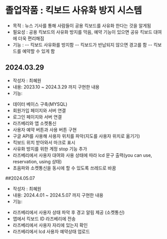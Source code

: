 # 졸업작품 : 킥보드 사유화 방지 시스템
* 목적 : 뉴스 기사를 통해 사람들이 공용 킥보드를 사유화 한다는 것을 알게됨
* 필요성 : 공용 킥보드의 사유화 방지를 막음, 예약 기능이 있으면 공유 킥보드 대여에 더욱 편리해짐
* 기능 :
 -- 킥보드 사유화를 방지함
 -- 킥보드가 반납되지 않으면 경고를 함
 -- 킥보드를 예약할 수 있게 함
     

## 2024.03.29
* 작성자 : 최혜원
* 내용: 2023.10 ~ 2024.3.29 까지 구현한 내용
* 기능: 
 - 데이터 베이스 구축(MYSQL)
 -  회원가입 페이지와 서버 연결
 - 로그인 페이지와 서버 연결
 - 라즈베리와 앱 소켓통신
 -  사용자 예약 버튼과 사용 버튼 구현
 - 구글 API를 사용해 사용자 위치를 파악(지도를 사용자 위치로 옮기기)
 -  킥보드 위치 받아와서 마크로 표시
 - 사유화 방지를 위한 계정 stop 기능 추가
 - 라즈베리에서 사용자 대여와 사용 상태에 따라 lcd 문구 출력(you can use, reservation, using 상태)
 -  초음파와 소켓통신을 동시에 할 수 있도록 쓰레드로 바꿈
     
##2024.05.07
* 작성자 : 최혜원
* 내용: 2024.4.01 ~ 2024.5.07 까지 구현한 내용
* 기능: 
 - 라즈베리에서 사용자 상태 파악 후 경고 알림 제공 (소켓통신)
 - 앱에서 킥보드 ID 라즈베리에 전송
 - 라즈베리에서 사용자 자리에 있는지 확인
 - 라즈베리에서 lcd 사용자 예약상태 업로드

